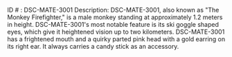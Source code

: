 ID # : DSC-MATE-3001
Description: DSC-MATE-3001, also known as "The Monkey Firefighter," is a male monkey standing at approximately 1.2 meters in height. DSC-MATE-3001's most notable feature is its ski goggle shaped eyes, which give it heightened vision up to two kilometers. DSC-MATE-3001 has a frightened mouth and a quirky parted pink head with a gold earring on its right ear. It always carries a candy stick as an accessory.